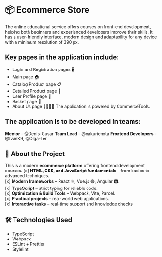 # 📦 Ecommerce Store
The online educational service offers courses on front-end development, helping both beginners and experienced developers improve their skills. It has a user-friendly interface, modern design and adaptability for any device with a minimum resolution of 390 px.

## Key pages in the application include:
* Login and Registration pages 🖥️
* Main page 🏠
* Catalog Product page 📋
* Detailed Product page 🔎
* User Profile page 👤
* Basket page 🛒
* About Us page 🙋‍♂️🙋‍♀️
The application is powered by CommerceTools.

## The application is to be developed in teams: 
**Mentor** - @Denis-Gusar
**Team Lead** - @nakurienota
**Frontend Developers** - @IvanK9, @Olga-Ter

## 🚀 About the Project
This is a modern **ecommerce platform** offering frontend development courses. 
[x] **HTML, CSS, and JavaScript fundamentals** – from basics to advanced techniques.  
[x] **Modern frameworks** – React ⚛️, Vue.js  🟢,  Angular 🅰️.  
[x] **TypeScript** – strict typing for reliable code.  
[x] **Optimization & Build Tools** – Webpack, Vite, Parcel.  
[x] **Practical projects** – real-world web applications.  
[x] **Interactive tasks** – real-time support and knowledge checks. 

## 🛠️ Technologies Used
* TypeScript
* Webpack
* ESLint + Prettier
* Stylelint